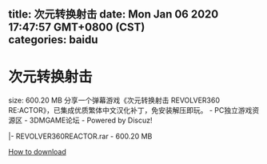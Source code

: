 
title: 次元转换射击
date: Mon Jan 06 2020 17:47:57 GMT+0800 (CST)    
categories: baidu
---

# 次元转换射击
size: 600.20 MB
 分享一个弹幕游戏《次元转换射击 REVOLVER360 RE:ACTOR》，已集成优质繁体中文汉化补丁，免安装解压即玩。 - PC独立游戏资源区 - 3DMGAME论坛 - Powered by Discuz!
 
|- REVOLVER360REACTOR.rar - 600.20 MB

[How to download](https://bpcam.bemobtrk.com/go/2ceec3aa-1ca2-46d6-b9ff-aaa5c184517c?jno=4679)